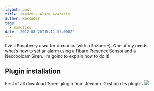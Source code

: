 ```yaml
---
layout: post
title: Jeedom - Alarm scenario
author: xescuder
tags:
  - domotics
date: '2012-08-20T15:11:55.000Z'
---
```

I've a Raspberry used for domotics (with a Razberry). One of my needs what's how to set an alarm using a Fibaro Presence Sensor and a Neocoolcam Siren. I'm goind to explain how to do it!

## Plugin installation

First of all download 'Siren' plugin from Jeedom. Gestion des plugins ![](/img/jeedom_plugins_management.png)
